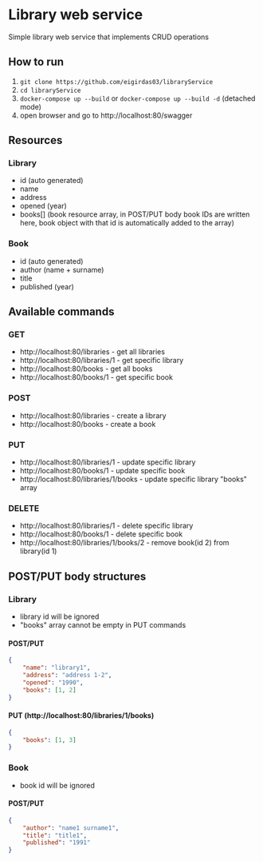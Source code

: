 # Library web service
Simple library web service that implements CRUD operations 

## How to run
1. `git clone https://github.com/eigirdas03/libraryService`
2. `cd libraryService`
3. `docker-compose up --build` or `docker-compose up --build -d` (detached mode)
4. open browser and go to http://localhost:80/swagger
   

## Resources

### Library
* id (auto generated)
* name
* address
* opened (year)
* books[] (book resource array, in POST/PUT body book IDs are written here, book object with that id is automatically added to the array)

### Book

* id (auto generated)
* author (name + surname)
* title
* published (year)

## Available commands

### GET
* http://localhost:80/libraries - get all libraries
* http://localhost:80/libraries/1 - get specific library
* http://localhost:80/books - get all books
* http://localhost:80/books/1 - get specific book

### POST
* http://localhost:80/libraries - create a library
* http://localhost:80/books - create a book

### PUT
* http://localhost:80/libraries/1 - update specific library
* http://localhost:80/books/1 - update specific book
* http://localhost:80/libraries/1/books - update specific library "books" array

### DELETE
* http://localhost:80/libraries/1 - delete specific library
* http://localhost:80/books/1 - delete specific book
* http://localhost:80/libraries/1/books/2 - remove book(id 2) from library(id 1)


## POST/PUT body structures


### Library
* library id will be ignored
* "books" array cannot be empty in PUT commands

#### POST/PUT

```json
{
    "name": "library1",
    "address": "address 1-2",
    "opened": "1990",
    "books": [1, 2]
}
```

#### PUT (http://localhost:80/libraries/1/books)
```json
{
    "books": [1, 3]
}
```

### Book
* book id will be ignored

#### POST/PUT
```json
{
    "author": "name1 surname1",
    "title": "title1",
    "published": "1991"
}
```


